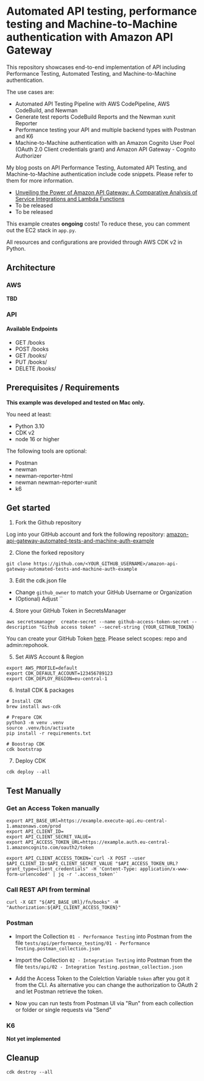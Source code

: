 # Automated API testing, performance testing and Machine-to-Machine authentication with Amazon API Gateway

This repository showcases end-to-end implementation of API including Performance Testing, Automated Testing, and Machine-to-Machine authentication.

The use cases are:

- Automated API Testing Pipeline with AWS CodePipeline, AWS CodeBuild, and Newman
- Generate test reports CodeBuild Reports and the Newman xunit Reporter
- Performance testing your API and multiple backend types with Postman and K6
- Machine-to-Machine authentication with an Amazon Cognito User Pool (OAuth 2.0 Client credentials grant) and Amazon API Gateway - Cognito Authorizer

My blog posts on API Performance Testing, Automated API Testing, and Machine-to-Machine authentication include code snippets. Please refer to them for more information.
- [Unveiling the Power of Amazon API Gateway: A Comparative Analysis of Service Integrations and Lambda Functions](https://medium.com/@fabian_lober/the-cost-efficiency-and-speed-of-amazon-api-gateway-service-integration-4ad241ff71e3)
- To be released
- To be released

This example creates **ongoing** costs! To reduce these, you can comment out the EC2 stack in `app.py`. 

All resources and configurations are provided through AWS CDK v2 in Python.

## Architecture

### AWS

**TBD**

### API

#### Available Endpoints
- GET /books
- POST /books
- GET /books/<bookId>
- PUT /books/<bookId>
- DELETE /books/<bookId>



## Prerequisites / Requirements 

**This example was developed and tested on Mac only.**

You need at least:
- Python 3.10
- CDK v2
- node 16 or higher

The following tools are optional:
- Postman
- newman
- newman-reporter-html
- newman newman-reporter-xunit
- k6

## Get started

1. Fork the Github repository

Log into your GitHub account and fork the following repository: [amazon-api-gateway-automated-tests-and-machine-auth-example](https://github.com/lober-io/amazon-api-gateway-automated-tests-and-machine-auth-example)

2. Clone the forked repository

```shell
git clone https://github.com/<YOUR_GITHUB_USERNAME>/amazon-api-gateway-automated-tests-and-machine-auth-example
```

3. Edit the cdk.json file

- Change `github_owner` to match your GitHub Username or Organization
- (Optional) Adjust ``

4. Store your GitHub Token in SecretsManager

```shell
aws secretsmanager  create-secret --name github-access-token-secret --description "Github access token" --secret-string {YOUR_GITHUB_TOKEN}
```
You can create your GitHub Token [here](https://github.com/settings/tokens/new). Please select scopes: repo and admin:repohook.

5. Set AWS Account & Region

```shell
export AWS_PROFILE=default
export CDK_DEFAULT_ACCOUNT=123456789123
export CDK_DEPLOY_REGION=eu-central-1
```

6. Install CDK & packages

```shell
# Install CDK 
brew install aws-cdk

# Prepare CDK
python3 -m venv .venv
source .venv/bin/activate
pip install -r requirements.txt

# Boostrap CDK
cdk bootstrap
```

7. Deploy CDK

```shell
cdk deploy --all
```


## Test Manually

### Get an Access Token manually

```shell
export API_BASE_URl=https://example.execute-api.eu-central-1.amazonaws.com/prod
export API_CLIENT_ID=	
export API_CLIENT_SECRET_VALUE=
export API_ACCESS_TOKEN_URL=https://example.auth.eu-central-1.amazoncognito.com/oauth2/token

export API_CLIENT_ACCESS_TOKEN=`curl -X POST --user $API_CLIENT_ID:$API_CLIENT_SECRET_VALUE "$API_ACCESS_TOKEN_URL?grant_type=client_credentials" -H 'Content-Type: application/x-www-form-urlencoded' | jq -r '.access_token'`
```

### Call REST API from terminal

```shell
curl -X GET "${API_BASE_URl}/fn/books" -H "Authorization:${API_CLIENT_ACCESS_TOKEN}"
```

### Postman 

- Import the Collection `01 - Performance Testing` into Postman from the file `tests/api/performance_testing/01 - Performance Testing.postman_collection.json`
- Import the Collection `02 - Integration Testing` into Postman from the file `tests/api/02 - Integration Testing.postman_collection.json`

- Add the Access Token to the Colelction Variable `token` after you got it from the CLI. As alternative you can change the authorization to OAuth 2 and let Postman retrieve the token.
- Now you can run tests from Postman UI via "Run" from each collection or folder or single requests via "Send"

### K6
**Not yet implemented**

## Cleanup

```shell
cdk destroy --all
```